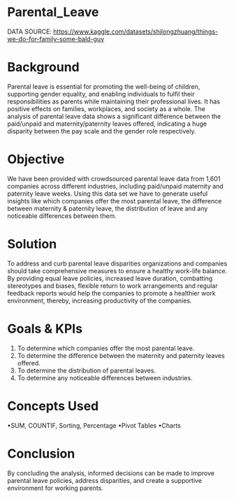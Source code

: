 # Parental_Leave
DATA SOURCE: https://www.kaggle.com/datasets/shilongzhuang/things-we-do-for-family-some-bald-guy

# Background
Parental leave is essential for promoting the well-being of children, supporting gender equality, and enabling individuals to fulfil their responsibilities as parents while maintaining their professional lives. It has positive effects on families, workplaces, and society as a whole. The analysis of parental leave data shows a significant difference between the paid/unpaid and maternity/paternity leaves offered, indicating a huge disparity between the pay scale and the gender role respectively.

# Objective
We have been provided with crowdsourced parental leave data from 1,601 companies across different industries, including paid/unpaid maternity and paternity leave weeks. Using this data set we have to generate useful insights like which companies offer the most parental leave, the difference between maternity & paternity leave, the distribution of leave and any noticeable differences between them.

# Solution
To address and curb parental leave disparities organizations and companies should take comprehensive measures to ensure a healthy work-life balance. By providing equal leave policies, increased leave duration, combatting stereotypes and biases, flexible return to work arrangements and regular feedback reports would help the companies to promote a healthier work environment, thereby, increasing productivity of the companies.

# Goals & KPIs
1. To determine which companies offer the most parental leave.
2. To determine the difference between the maternity and paternity leaves offered.
3. To determine the distribution of parental leaves.
4. To determine any noticeable differences between industries.

# Concepts Used
•SUM, COUNTIF, Sorting, Percentage
•Pivot Tables
•Charts

# Conclusion
By concluding the analysis, informed decisions can be made to improve parental leave policies, address disparities, and create a supportive environment for working parents.
